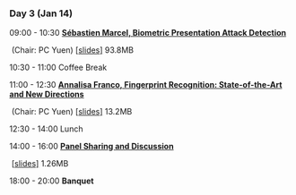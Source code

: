 ### **Day 3** (Jan 14)

09:00 - 10:30	[**Sébastien Marcel, Biometric Presentation Attack Detection**](https://www.comp.hkbu.edu.hk/wsb2020/lecturer_details.php?lect_id=6)

​						   (Chair: PC Yuen)														 [[slides\]](https://www.comp.hkbu.edu.hk/wsb2020/slides/Sébastien_Marcel.pdf) 93.8MB

10:30 - 11:00	Coffee Break

11:00 - 12:30	 [**Annalisa Franco, Fingerprint Recognition: State-of-the-Art and New Directions**](https://www.comp.hkbu.edu.hk/wsb2020/lecturer_details.php?lect_id=2)

​							(Chair: PC Yuen) 														[[slides\]](https://www.comp.hkbu.edu.hk/wsb2020/slides/Annalisa_Franco.pdf) 13.2MB

12:30 - 14:00	Lunch

14:00 - 16:00	**[Panel Sharing and Discussion](https://www.comp.hkbu.edu.hk/wsb2020/panel_sharing.php)**

​														[[slides\]](https://www.comp.hkbu.edu.hk/wsb2020/slides/panel_sharing.pdf) 1.26MB

18:00 - 20:00	**Banquet**